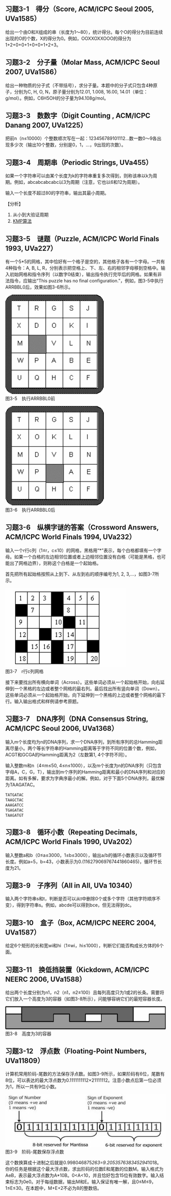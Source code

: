 ## 习题3-1　得分（Score, ACM/ICPC Seoul 2005, UVa1585）

给出一个由O和X组成的串（长度为1～80），统计得分。每个O的得分为目前连续出现的O的个数，X的得分为0。例如，OOXXOXXOOO的得分为1+2+0+0+1+0+0+1+2+3。

## 习题3-2　分子量（Molar Mass, ACM/ICPC Seoul 2007, UVa1586）

给出一种物质的分子式（不带括号），求分子量。本题中的分子式只包含4种原子，分别为C, H, O, N，原子量分别为12.01, 1.008, 16.00, 14.01（单位：g/mol）。例如，C6H5OH的分子量为94.108g/mol。

## 习题3-3　数数字（Digit Counting , ACM/ICPC Danang 2007, UVa1225）

把前n（n≤10000）个整数顺次写在一起：123456789101112…数一数0～9各出现多少次（输出10个整数，分别是0，1，…，9出现的次数）。

## 习题3-4　周期串（Periodic Strings, UVa455）

如果一个字符串可以由某个长度为k的字符串重复多次得到，则称该串以k为周期。例如，abcabcabcabc以3为周期（注意，它也以6和12为周期）。

输入一个长度不超过80的字符串，输出其最小周期。

【分析】
1. 从小到大验证周期
2. [KMP算法](http://www.ruanyifeng.com/blog/2013/05/Knuth%E2%80%93Morris%E2%80%93Pratt_algorithm.html)

## 习题3-5　谜题（Puzzle, ACM/ICPC World Finals 1993, UVa227）

有一个5*5的网格，其中恰好有一个格子是空的，其他格子各有一个字母。一共有4种指令：A, B, L, R，分别表示把空格上、下、左、右的相邻字母移到空格中。输入初始网格和指令序列（以数字0结束），输出指令执行完毕后的网格。如果有非法指令，应输出“This puzzle has no final configuration.”，例如，图3-5中执行ARRBBL0后，效果如图3-6所示。

![执行ARRBBL0前](images/3-5.png)<br>
图3-5　执行ARRBBL0前

![执行ARRBBL0后](images/3-6.png)<br>
图3-6　执行ARRBBL0后

## 习题3-6　纵横字谜的答案（Crossword Answers, ACM/ICPC World Finals 1994, UVa232）

输入一个r行c列（1≤r，c≤10）的网格，黑格用“*”表示，每个白格都填有一个字母。如果一个白格的左边相邻位置或者上边相邻位置没有白格（可能是黑格，也可能出了网格边界），则称这个白格是一个起始格。

首先把所有起始格按照从上到下、从左到右的顺序编号为1, 2, 3,…，如图3-7所示。

![r行c列网格](images/3-7.png)<br>
图3-7　r行c列网格

接下来要找出所有横向单词（Across）。这些单词必须从一个起始格开始，向右延伸到一个黑格的左边或者整个网格的最右列。最后找出所有竖向单词（Down）。这些单词必须从一个起始格开始，向下延伸到一个黑格的上边或者整个网格的最下行。输入输出格式和样例请参考原题。

## 习题3-7　DNA序列（DNA Consensus String, ACM/ICPC Seoul 2006, UVa1368）

输入m个长度均为n的DNA序列，求一个DNA序列，到所有序列的总Hamming距离尽量小。两个等长字符串的Hamming距离等于字符不同的位置个数，例如，ACGT和GCGA的Hamming距离为2（左数第1, 4个字符不同）。

输入整数m和n（4≤m≤50, 4≤n≤1000），以及m个长度为n的DNA序列（只包含字母A，C，G，T），输出到m个序列的Hamming距离和最小的DNA序列和对应的距离。如有多解，要求为字典序最小的解。例如，对于下面5个DNA序列，最优解为TAAGATAC。

```
TATGATAC
TAAGCTAC
AAAGATCC
TGAGATAC
TAAGATGT
```

## 习题3-8　循环小数（Repeating Decimals, ACM/ICPC World Finals 1990, UVa202）

输入整数a和b（0≤a≤3000，1≤b≤3000），输出a/b的循环小数表示以及循环节长度。例如a=5，b=43，小数表示为0.(116279069767441860465)，循环节长度为21。

## 习题3-9　子序列（All in All, UVa 10340）

输入两个字符串s和t，判断是否可以从t中删除0个或多个字符（其他字符顺序不变），得到字符串s。例如，abcde可以得到bce，但无法得到dc。

## 习题3-10　盒子（Box, ACM/ICPC NEERC 2004, UVa1587）

给定6个矩形的长和宽wi和hi（1≤wi，hi≤1000），判断它们能否构成长方体的6个面。

## 习题3-11　换低挡装置（Kickdown, ACM/ICPC NEERC 2006, UVa1588）

给出两个长度分别为n1，n2（n1，n2≤100）且每列高度只为1或2的长条。需要将它们放入一个高度为3的容器（如图3-8所示），问能够容纳它们的最短容器长度。

![高度为3的容器](images/3-8.png)<br>
图3-8　高度为3的容器

## 习题3-12　浮点数（Floating-Point Numbers, UVa11809）

计算机常用阶码-尾数的方法保存浮点数。如图3-9所示，如果阶码有6位，尾数有8位，可以表达的最大浮点数为0.1111111112×21111112。注意小数点后第一位必须为1，所以一共有9位小数。

![阶码-尾数保存浮点数](images/3-9.png)<br>
图3-9　阶码-尾数保存浮点数

这个数换算成十进制之后就是0.998046875*263=9.205357638345294*1018。你的任务是根据这个最大浮点数，求出阶码的位数E和尾数的位数M。输入格式为AeB，表示最大浮点数为A*10B。0<A<10，并且恰好包含15位有效数字。输入结束标志为0e0。对于每组数据，输出M和E。输入保证有唯一解，且0≤M≤9，1≤E≤30。在本题中，M+E+2不必为8的整数倍。
